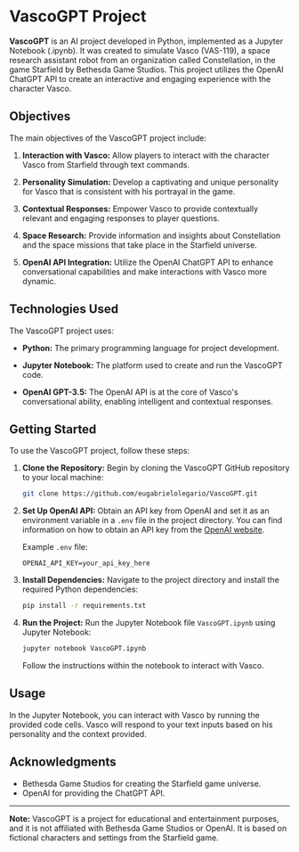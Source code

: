 # VascoGPT Project

**VascoGPT** is an AI project developed in Python, implemented as a Jupyter Notebook (.ipynb). It was created to simulate Vasco (VAS-119), a space research assistant robot from an organization called Constellation, in the game Starfield by Bethesda Game Studios. This project utilizes the OpenAI ChatGPT API to create an interactive and engaging experience with the character Vasco.

## Objectives

The main objectives of the VascoGPT project include:

1. **Interaction with Vasco:** Allow players to interact with the character Vasco from Starfield through text commands.

2. **Personality Simulation:** Develop a captivating and unique personality for Vasco that is consistent with his portrayal in the game.

3. **Contextual Responses:** Empower Vasco to provide contextually relevant and engaging responses to player questions.

4. **Space Research:** Provide information and insights about Constellation and the space missions that take place in the Starfield universe.

5. **OpenAI API Integration:** Utilize the OpenAI ChatGPT API to enhance conversational capabilities and make interactions with Vasco more dynamic.

## Technologies Used

The VascoGPT project uses:

- **Python:** The primary programming language for project development.

- **Jupyter Notebook:** The platform used to create and run the VascoGPT code.

- **OpenAI GPT-3.5:** The OpenAI API is at the core of Vasco's conversational ability, enabling intelligent and contextual responses.

## Getting Started

To use the VascoGPT project, follow these steps:

1. **Clone the Repository:** Begin by cloning the VascoGPT GitHub repository to your local machine:

    ```bash
    git clone https://github.com/eugabrielolegario/VascoGPT.git
    ```

2. **Set Up OpenAI API:** Obtain an API key from OpenAI and set it as an environment variable in a `.env` file in the project directory. You can find information on how to obtain an API key from the [OpenAI website](https://beta.openai.com/).

    Example `.env` file:
    
    ```plaintext
    OPENAI_API_KEY=your_api_key_here
    ```

3. **Install Dependencies:** Navigate to the project directory and install the required Python dependencies:

    ```bash
    pip install -r requirements.txt
    ```

4. **Run the Project:** Run the Jupyter Notebook file `VascoGPT.ipynb` using Jupyter Notebook:

    ```bash
    jupyter notebook VascoGPT.ipynb
    ```

    Follow the instructions within the notebook to interact with Vasco.

## Usage

In the Jupyter Notebook, you can interact with Vasco by running the provided code cells. Vasco will respond to your text inputs based on his personality and the context provided.

## Acknowledgments

- Bethesda Game Studios for creating the Starfield game universe.
- OpenAI for providing the ChatGPT API.

---

**Note:** VascoGPT is a project for educational and entertainment purposes, and it is not affiliated with Bethesda Game Studios or OpenAI. It is based on fictional characters and settings from the Starfield game.
